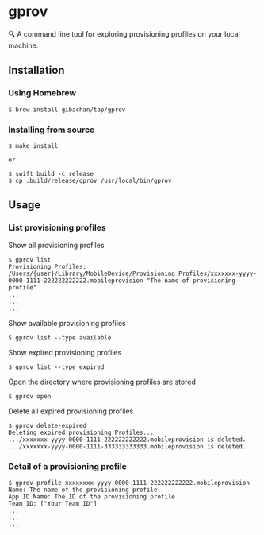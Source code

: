 # gprov

🔍 A command line tool for exploring provisioning profiles on your local machine.

## Installation

### Using Homebrew

```
$ brew install gibachan/tap/gprov
```

### Installing from source

```
$ make install

or

$ swift build -c release
$ cp .build/release/gprov /usr/local/bin/gprov
```

## Usage

### List provisioning profiles

Show all provisioning profiles

```
$ gprov list                                  
Provisioning Profiles:
/Users/{user}/Library/MobileDevice/Provisioning Profiles/xxxxxxx-yyyy-0000-1111-222222222222.mobileprovision "The name of provisioning profile"
...
...
...
```

Show available provisioning profiles

```
$ gprov list --type available 
```

Show expired provisioning profiles

```
$ gprov list --type expired 
```

Open the directory where provisioning profiles are stored

```
$ gprov open
```

Delete all expired provisioning profiles

```
$ gprov delete-expired
Deleting expired provisioning Profiles...
.../xxxxxxx-yyyy-0000-1111-222222222222.mobileprovision is deleted.
.../xxxxxxx-yyyy-0000-1111-333333333333.mobileprovision is deleted.
```

### Detail of a provisioning profile

```
$ gprov profile xxxxxxxx-yyyy-0000-1111-222222222222.mobileprovision
Name: The name of the provisioning profile
App ID Name: The ID of the provisioning profile
Team ID: ["Your Team ID"]
...
...
...
```
